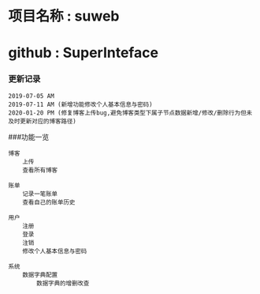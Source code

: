 # 项目名称	:	suweb
# github		:	SuperInteface

### 	更新记录		
	
	2019-07-05 AM 
	2019-07-11 AM (新增功能修改个人基本信息与密码)
	2020-01-20 PM (修复博客上传bug,避免博客类型下属子节点数据新增/修改/删除行为但未及时更新对应的博客路径)

###功能一览
	
	博客
		上传
		查看所有博客
	
	账单
		记录一笔账单
		查看自己的账单历史
	
	用户
		注册
		登录
		注销
		修改个人基本信息与密码

	系统
		数据字典配置
			数据字典的增删改查		
